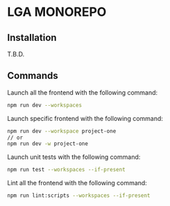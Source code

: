 # LGA MONOREPO

## Installation

T.B.D.

## Commands

Launch all the frontend with the following command:

```bash
npm run dev --workspaces
```

Launch specific frontend with the following command:

```bash
npm run dev --workspace project-one
// or
npm run dev -w project-one
```

Launch unit tests with the following command:

```bash
npm run test --workspaces --if-present
```

Lint all the frontend with the following command:

```bash
npm run lint:scripts --workspaces --if-present
```
